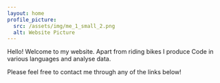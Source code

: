 ```yaml
---
layout: home
profile_picture:
  src: /assets/img/me_1_small_2.png
  alt: Website Picture
---
```


<p>
  Hello! Welcome to my website. Apart from riding bikes I produce Code in various languages and analyse data. 
 </p>
 <p>
  Please feel free to contact me through any of the links below!
</p>

